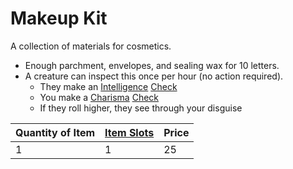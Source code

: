 # Makeup Kit

A collection of materials for cosmetics.

* Enough parchment, envelopes, and sealing wax for 10 letters.
* A creature can inspect this once per hour (no action required).
  * They make an [Intelligence](../../../../../Player%20Characters/Chosen%20Statistics/Intelligence.md) [Check](../../../../../Game%20Procedures/Check.md)
  * You make a [Charisma](../../../../../Player%20Characters/Chosen%20Statistics/Charisma.md) [Check](../../../../../Game%20Procedures/Check.md)
  * If they roll higher, they see through your disguise

|Quantity of Item|[Item Slots](../../../../../Player%20Characters/Derived%20Statistics/Item%20Slots.md)|Price|
|----------------|----------|-----|
|1|1|25|
